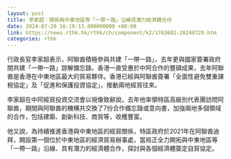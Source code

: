 ```yaml
---
layout: post
title: 李家超：開拓與中東地區等「一帶一路」沿線具潛力經濟體合作
date: 2024-07-29 16:19:13.000000000 +08:00
link: https://news.rthk.hk/rthk/ch/component/k2/1763681-20240729.htm
categories: rthk
---
```


行政長官李家超表示，阿聯酋積極參與共建「一帶一路」，去年更與國家簽署政府間共建「一帶一路」諒解備忘錄。香港一直受惠於中阿合作的豐碩成果，去年阿聯酋是香港在中東地區最大的貿易夥伴。香港已經與阿聯酋簽署「全面性避免雙重課稅協定」及「促進和保護投資協定」，推動兩地經貿往來。

李家超在中阿經貿投資交流會以視像致辭說，去年他率領特區高級別代表團訪問阿聯酋，期間與阿聯酋的機構共交換了7份合作備忘錄或意向書，加強兩地多個領域的合作，包括建築、創新科技、商貿等，收穫豐富。

他又說，為持續推進香港與中東地區的經貿關係，特區政府於2021年在阿聯酋迪拜，開設第一個位於中東地區的經濟貿易辦事處，當局正全力開拓與中東地區等「一帶一路」沿線、具有潛力的經濟體合作，探討與各個經濟體簽定自貿協定。
